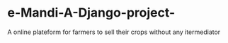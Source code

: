 # e-Mandi-A-Django-project-
A online plateform for farmers to sell their crops without any itermediator
